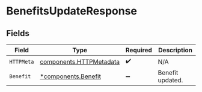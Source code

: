# BenefitsUpdateResponse


## Fields

| Field                                                              | Type                                                               | Required                                                           | Description                                                        |
| ------------------------------------------------------------------ | ------------------------------------------------------------------ | ------------------------------------------------------------------ | ------------------------------------------------------------------ |
| `HTTPMeta`                                                         | [components.HTTPMetadata](../../models/components/httpmetadata.md) | :heavy_check_mark:                                                 | N/A                                                                |
| `Benefit`                                                          | [*components.Benefit](../../models/components/benefit.md)          | :heavy_minus_sign:                                                 | Benefit updated.                                                   |